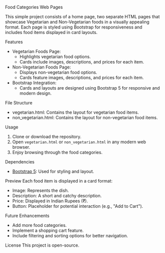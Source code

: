 Food Categories Web Pages

This simple project consists of a home page, two separate HTML pages that showcase Vegetarian and Non-Vegetarian foods in a visually appealing format. 
Each page is styled using Bootstrap for responsiveness and includes food items displayed in card layouts.

Features
- Vegetarian Foods Page:
  - Highlights vegetarian food options.
  - Cards include images, descriptions, and prices for each item.
- Non-Vegetarian Foods Page:
  - Displays non-vegetarian food options.
  - Cards feature images, descriptions, and prices for each item.
- Bootstrap Integration:
  - Cards and layouts are designed using Bootstrap 5 for responsive and modern design.

 File Structure
- vegetarian.html: Contains the layout for vegetarian food items.
- non_vegetarian.html: Contains the layout for non-vegetarian food items.

 Usage
1. Clone or download the repository.
2. Open `vegetarian.html` or `non_vegetarian.html` in any modern web browser.
3. Enjoy browsing through the food categories.

 Dependencies
- [Bootstrap 5](https://getbootstrap.com/): Used for styling and layout.

 Preview
Each food item is displayed in a card format:
- Image: Represents the dish.
- Description: A short and catchy description.
- Price: Displayed in Indian Rupees (₹).
- Button: Placeholder for potential interaction (e.g., "Add to Cart").


 Future Enhancements
- Add more food categories.
- Implement a shopping cart feature.
- Include filtering and sorting options for better navigation.

 License
This project is open-source. 


